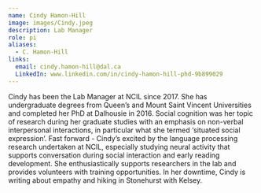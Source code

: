 ```yaml
---
name: Cindy Hamon-Hill
image: images/Cindy.jpeg
description: Lab Manager
role: pi
aliases:
  - C. Hamon-Hill
links:
  email: cindy.hamon-hill@dal.ca
  LinkedIn: www.linkedin.com/in/cindy-hamon-hill-phd-9b899029
---
```


Cindy has been the Lab Manager at NCIL since 2017. She has undergraduate degrees from Queen’s and Mount Saint Vincent Universities and completed her PhD at Dalhousie in 2016. Social cognition was her topic of research during her graduate studies with an emphasis on non-verbal interpersonal interactions, in particular what she termed ‘situated social expression’.  Fast forward - Cindy’s excited by the language processing research undertaken at NCIL, especially studying neural activity that supports conversation during social interaction and early reading development. She enthusiastically supports researchers in the lab and provides volunteers with training opportunities. In her downtime, Cindy is writing about empathy and hiking in Stonehurst with Kelsey.
